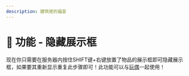 ```yaml
---
description: 建筑佬的福音
---
```


# 👾 功能 - 隐藏展示框

现在你只需要在服务器内按住SHIFT键+右键放置了物品的展示框即可隐藏展示框，如果要其重新显示重复此步骤即可！此功能可以与[玩偶](../wan-fa-ji-chu-zhi-shi/wan-fa-wan-ou.md)一起使用！
